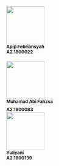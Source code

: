 <td align="center"><a href="#"><img src="https://avatars0.githubusercontent.com/u/61500520?s=400&u=b514687473dd497eabfebf0ee789f393975dded9&v=4" width="100px;" alt=""/><br /><sub><b>Apip Febriansyah</b></sub></a><br />
<sub><b>A2.1800022</b></sub></td>
<br></br>
<td align="center"><a href="#"><img src="https://avatars0.githubusercontent.com/u/61266621?s=400&u=affabae7fed9b2960b8e133a869fb4d69341d402&v=4" width="100px;" alt=""/><br /><sub><b>Muhamad Abi Fahzsa</b></sub></a><br /><sub><b>A2.1800083</b></sub></td>
<brr></br>
<td align="center"><a href="#"><img src="https://avatars1.githubusercontent.com/u/61266552?s=400&u=4b10ad71a6ba128f1e29352f7261d8f968ae7e05&v=4" width="100px;" alt=""/><br /><sub><b>Yuliyani</b></sub></a><br /><sub><b>A2.1800139</b></sub></td>
